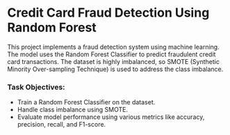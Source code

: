 # Credit Card Fraud Detection Using Random Forest

This project implements a fraud detection system using machine learning. The model uses the Random Forest Classifier to predict fraudulent credit card transactions. The dataset is highly imbalanced, so SMOTE (Synthetic Minority Over-sampling Technique) is used to address the class imbalance.

### Task Objectives:
- Train a Random Forest Classifier on the dataset.
- Handle class imbalance using SMOTE.
- Evaluate model performance using various metrics like accuracy, precision, recall, and F1-score.
